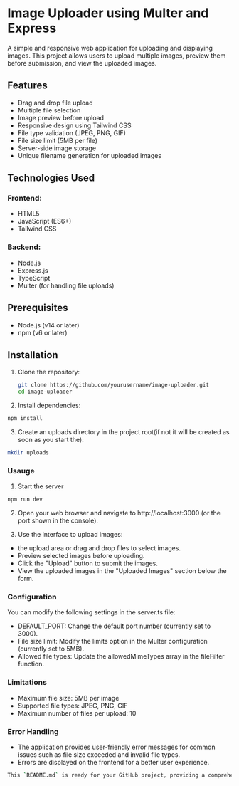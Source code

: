 # Image Uploader using Multer and Express

A simple and responsive web application for uploading and displaying images. This project allows users to upload multiple images, preview them before submission, and view the uploaded images.

## Features

- Drag and drop file upload
- Multiple file selection
- Image preview before upload
- Responsive design using Tailwind CSS
- File type validation (JPEG, PNG, GIF)
- File size limit (5MB per file)
- Server-side image storage
- Unique filename generation for uploaded images

## Technologies Used

### Frontend:

- HTML5
- JavaScript (ES6+)
- Tailwind CSS

### Backend:

- Node.js
- Express.js
- TypeScript
- Multer (for handling file uploads)

## Prerequisites

- Node.js (v14 or later)
- npm (v6 or later)

## Installation

1. Clone the repository:

   ```bash
   git clone https://github.com/yourusername/image-uploader.git
   cd image-uploader
   ```

2. Install dependencies:

```bash
npm install
```

3. Create an uploads directory in the project root(if not it will be created as soon as you start the):

```bash
mkdir uploads
```

### Usauge

1. Start the server

```bash
npm run dev
```

2. Open your web browser and navigate to http://localhost:3000 (or the port shown in the console).

3. Use the interface to upload images:

- the upload area or drag and drop files to select images.
- Preview selected images before uploading.
- Click the "Upload" button to submit the images.
- View the uploaded images in the "Uploaded Images" section below the form.

### Configuration

You can modify the following settings in the server.ts file:

- DEFAULT_PORT: Change the default port number (currently set to 3000).
- File size limit: Modify the limits option in the Multer configuration (currently set to 5MB).
- Allowed file types: Update the allowedMimeTypes array in the fileFilter function.

### Limitations

- Maximum file size: 5MB per image
- Supported file types: JPEG, PNG, GIF
- Maximum number of files per upload: 10

### Error Handling

- The application provides user-friendly error messages for common issues such as file size exceeded and invalid file types.
- Errors are displayed on the frontend for a better user experience.

```bash
This `README.md` is ready for your GitHub project, providing a comprehensive overview of the features, setup, and usage instructions for the image uploader using Multer.

```
